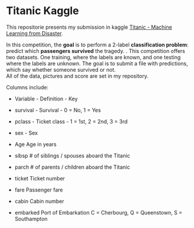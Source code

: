 # Titanic Kaggle

This repositorie presents my submission in kaggle [Titanic - Machine Learning from Disaster](https://www.kaggle.com/competitions/titanic). <br>

In this competition, the <b>goal</b> is to perform a 2-label <b>classification problem</b>: predict which <b>passengers survived</b> the tragedy. <be>. This competition offers two datasets. One training, where the labels are known, and one testing where the labels are unknown. The goal is to submit a file with predictions, which say whether someone survived or not. <br> All of the data, pictures and score are set in my repository.

Columns include: 
- Variable -	Definition	- Key
  
- survival	- Survival	- 0 = No, 1 = Yes
- pclass	- Ticket class -	1 = 1st, 2 = 2nd, 3 = 3rd
- sex	- Sex	
- Age	Age in years	
- sibsp	# of siblings / spouses aboard the Titanic	
- parch	# of parents / children aboard the Titanic	
- ticket	Ticket number	
- fare	Passenger fare	
- cabin	Cabin number	
- embarked	Port of Embarkation	C = Cherbourg, Q = Queenstown, S = Southampton
